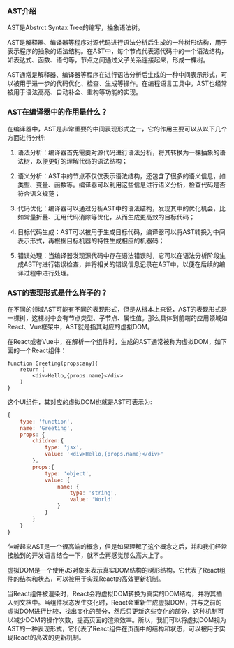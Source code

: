 ### AST介绍

AST是Abstrct Syntax Tree的缩写，抽象语法树。

AST是解释器、编译器等程序对源代码进行语法分析后生成的一种树形结构，用于表示程序的抽象的语法结构。在AST中，每个节点代表源代码中的一个语法结构，如表达式、函数、语句等，节点之间通过父子关系连接起来，形成一棵树。

AST通常是解释器、编译器等程序在进行语法分析后生成的一种中间表示形式，可以被用于进一步的代码优化、检查、生成等操作。在编程语言工具中，AST也经常被用于语法高亮、自动补全、重构等功能的实现。

### AST在编译器中的作用是什么？

在编译器中，AST是非常重要的中间表现形式之一，它的作用主要可以从以下几个方面进行分析:

1. 语法分析：编译器首先需要对源代码进行语法分析，将其转换为一棵抽象的语法树，以便更好的理解代码的语法结构；

2. 语义分析：AST中的节点不仅仅表示语法结构，还包含了很多的语义信息，如类型、变量、函数等。编译器可以利用这些信息进行语义分析，检查代码是否符合语义规范；

3. 代码优化：编译器可以通过分析AST中的语法结构，发现其中的优化机会，比如常量折叠、无用代码消除等优化，从而生成更高效的目标代码；

4. 目标代码生成：AST可以被用于生成目标代码，编译器可以将AST转换为中间表示形式，再根据目标机器的特性生成相应的机器码；

5. 错误处理：当编译器发现源代码中存在语法错误时，它可以在语法分析阶段生成AST时进行错误检查，并将相关的错误信息记录在AST中，以便在后续的编译过程中进行处理。

### AST的表现形式是什么样子的？

在不同的领域AST可能有不同的表现形式，但是从根本上来说，AST的表现形式是一棵树，这棵树中会有节点类型、子节点、属性值。那么具体到前端的应用领域如React、Vue框架中，AST就是指其对应的虚拟DOM。

在React或者Vue中，在解析一个组件时，生成的AST通常被称为虚拟DOM，如下面的一个React组件：

```tsx
function Greeting(props:any){
    return (
        <div>Hello,{props.name}</div>
    )
}
```

这个UI组件，其对应的虚拟DOM也就是AST可表示为:

```js
{
    type: 'function',
    name: 'Greeting',
    props: {
        children:{
            type: 'jsx',
            value: '<div>Hello,{props.name}</div>'
        },
        props:{
            type: 'object',
            value: {
                name: {
                    type: 'string',
                    value: 'World'
                }
            }
        }
    }
}
```

乍听起来AST是一个很高端的概念，但是如果理解了这个概念之后，并和我们经常接触到的开发语言结合一下，就不会再感觉那么高大上了。

虚拟DOM是一个使用JS对象来表示真实DOM结构的树形结构，它代表了React组件的结构和状态，可以被用于实现React的高效更新机制。

当React组件被渲染时，React会将虚拟DOM转换为真实的DOM结构，并将其插入到文档中。当组件状态发生变化时，React会重新生成虚拟DOM，并与之前的虚拟DOM进行比较，找出变化的部分，然后只更新这些变化的部分，这种机制可以减少DOM的操作次数，提高页面的渲染效率。所以，我们可以将虚拟DOM视为AST的一种表现形式，它代表了React组件在页面中的结构和状态，可以被用于实现React的高效的更新机制。